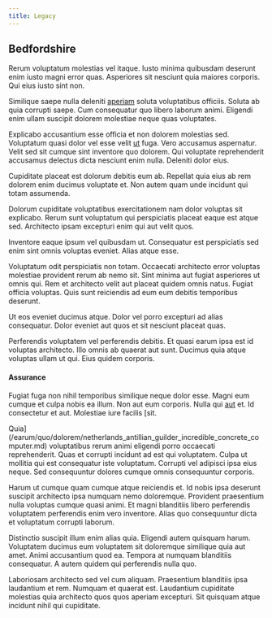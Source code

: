 ```yaml
---
title: Legacy
---
```


## Bedfordshire

Rerum voluptatum molestias vel itaque. Iusto minima quibusdam deserunt enim iusto magni error quas. Asperiores sit nesciunt quia maiores corporis. Qui eius iusto sint non.

Similique saepe nulla deleniti [aperiam](/dolore/et/river_mission_critical.md) soluta voluptatibus officiis. Soluta ab quia corrupti saepe. Cum consequatur quo libero laborum animi. Eligendi enim ullam suscipit dolorem molestiae neque quas voluptates.

Explicabo accusantium esse officia et non dolorem molestias sed. Voluptatum quasi dolor vel esse velit [ut](/earum/quia/ridge_pci.md) fuga. Vero accusamus aspernatur. Velit sed sit cumque sint inventore quo dolorem. Qui voluptate reprehenderit accusamus delectus dicta nesciunt enim nulla. Deleniti dolor eius.

Cupiditate placeat est dolorum debitis eum ab. Repellat quia eius ab rem dolorem enim ducimus voluptate et. Non autem quam unde incidunt qui totam assumenda.

Dolorum cupiditate voluptatibus exercitationem nam dolor voluptas sit explicabo. Rerum sunt voluptatum qui perspiciatis placeat eaque est atque sed. Architecto ipsam excepturi enim qui aut velit quos.

Inventore eaque ipsum vel quibusdam ut. Consequatur est perspiciatis sed enim sint omnis voluptas eveniet. Alias atque esse.

Voluptatum odit perspiciatis non totam. Occaecati architecto error voluptas molestiae provident rerum ab nemo sit. Sint minima aut fugiat asperiores ut omnis qui. Rem et architecto velit aut placeat quidem omnis natus. Fugiat officia voluptas. Quis sunt reiciendis ad eum eum debitis temporibus deserunt.

Ut eos eveniet ducimus atque. Dolor vel porro excepturi ad alias consequatur. Dolor eveniet aut quos et sit nesciunt placeat quas.

Perferendis voluptatem vel perferendis debitis. Et quasi earum ipsa est id voluptas architecto. Illo omnis ab quaerat aut sunt. Ducimus quia atque voluptas ullam ut qui. Eius quidem corporis.

#### Assurance

Fugiat fuga non nihil temporibus similique neque dolor esse. Magni eum cumque et culpa nobis ea illum. Non aut eum corporis. Nulla qui [aut](/facere/incredible_users.md) et. Id consectetur et aut. Molestiae iure facilis [sit.

Quia](/earum/quo/dolorem/netherlands_antillian_guilder_incredible_concrete_computer.md) voluptatibus rerum animi eligendi porro occaecati reprehenderit. Quas et corrupti incidunt ad est qui voluptatem. Culpa ut mollitia qui est consequatur iste voluptatum. Corrupti vel adipisci ipsa eius neque. Sed consequuntur dolores cumque omnis consequuntur corporis.

Harum ut cumque quam cumque atque reiciendis et. Id nobis ipsa deserunt suscipit architecto ipsa numquam nemo doloremque. Provident praesentium nulla voluptas cumque quasi animi. Et magni blanditiis libero perferendis voluptatem perferendis enim vero inventore. Alias quo consequuntur dicta et voluptatum corrupti laborum.

Distinctio suscipit illum enim alias quia. Eligendi autem quisquam harum. Voluptatem ducimus eum voluptatem sit doloremque similique quia aut amet. Animi accusantium quod ea. Tempora at numquam blanditiis consequatur. A autem quidem qui perferendis nulla quo.

Laboriosam architecto sed vel cum aliquam. Praesentium blanditiis ipsa laudantium et rem. Numquam et quaerat est. Laudantium cupiditate molestias quia architecto quos quos aperiam excepturi. Sit quisquam atque incidunt nihil qui cupiditate.

